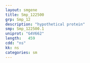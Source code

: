 ```yaml
---
layout: smgene
title: Smp_122500
grp: Smp_12
description: "hypothetical protein"
smp: Smp_122500.1
uniprot: "G4V662"
length:   459
cdd: "ns"
kk: ns
categories: sm
---
```

